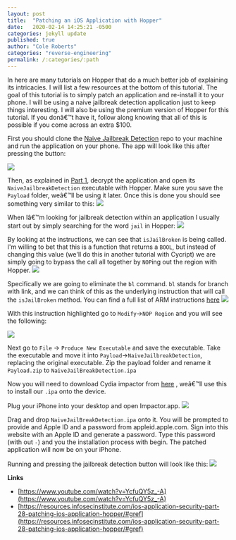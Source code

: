```yaml
---
layout: post
title:  "Patching an iOS Application with Hopper"
date:   2020-02-14 14:25:21 -0500
categories: jekyll update
published: true
author: "Cole Roberts"
categories: "reverse-engineering"
permalink: /:categories/:path
---
```


In here are many tutorials on Hopper that do a much better job of explaining its intricacies. I will list a few resources at the bottom of this tutorial. The goal of this tutorial is to simply patch an application and re-install it to your phone. I will be using a naive jailbreak detection application just to keep things interesting. I will also be using the premium version of Hopper for this tutorial. If you donâ€™t have it, follow along knowing that all of this is possible if you come across an extra $100.

First you should clone the [Naive Jailbreak Detection](https://github.com/klmitchell2/NaiveJailbreakDetection) repo to your machine and run the application on your phone. The app will look like this after pressing the button:

![](https://citadelsh.s3.us-west-2.amazonaws.com/bac98a82-6b1e-513c-9f51-2ef061293905.jpeg)

Then, as explained in [Part  1](https://www.citadel.sh/blog/decrypting-an-ios-appstore-application), decrypt the application and open its `NaiveJailbreakDetection` executable with Hopper. Make sure you save the `Payload` folder, weâ€™ll be using it later. Once this is done you should see something very similar to this:
![](https://citadelsh.s3.us-west-2.amazonaws.com/fb61526d-34e7-52f0-beca-33d1f8e8192f.png)


When Iâ€™m looking for jailbreak detection within an application I usually start out by simply searching for the word `jail` in Hopper: 
![](https://citadelsh.s3.us-west-2.amazonaws.com/fe68d3f6-6fb5-5bc3-9e62-d0fe63efbb3f.png)

By looking at the instructions, we can see that `isJailBroken` is being called. I'm willing to bet that this is a function that returns a `BOOL`, but instead of changing this value (we'll do this in another tutorial with Cycript) we are simply going to bypass the call all together by `NOP`ing out the region with Hopper.
![](https://citadelsh.s3.us-west-2.amazonaws.com/c60fc535-703c-588e-8711-e0cfc9697e34.png)

Specifically we are going to eliminate the `bl` command. `bl` stands for branch with link, and we can think of this as the underlying instruction that will call the `isJailBroken` method. You can find a full list of ARM instructions [here](http://infocenter.arm.com/help/index.jsp?topic=/com.arm.doc.den0024a/ch05s01.html)
![](https://citadelsh.s3.us-west-2.amazonaws.com/c60fc535-703c-588e-8711-e0cfc9697e34.png)

With this instruction highlighted go to `Modify`->`NOP Region` and you will see the following:

![](https://citadelsh.s3.us-west-2.amazonaws.com/f59f2353-f8c4-5b93-a3e5-4462dbc3746c.png)

Next go to `File` -> `Produce New Executable` and save the executable. Take the executable and move it into `Payload`->`NaiveJailbreakDetection`, replacing the original executable. Zip the payload folder and rename it `Payload.zip` to `NaiveJailBreakDetection.ipa` 

Now you will need to download Cydia impactor from [here](http://www.cydiaimpactor.com) , weâ€™ll use this to install our `.ipa` onto the device. 

Plug your iPhone into your desktop and open Impactor.app. 
![](https://citadelsh.s3.us-west-2.amazonaws.com/a49a9191-4005-5793-8a74-314f341f187e.png)

Drag and drop `NaiveJailBreakDetection.ipa` onto it. You will be prompted to provide and Apple ID and a password from appleid.apple.com. Sign into this website with an Apple ID and generate a password. Type this password (with out `-`) and you the installation process with begin. The patched application will now be on your iPhone. 

Running and pressing the jailbreak detection button will look like this: 
![](https://citadelsh.s3.us-west-2.amazonaws.com/921a8034-1db2-521c-83cc-bec8700c168f.jpeg)

**Links**
- [https://www.youtube.com/watch?v=YcfuQY5z_-A](https://www.youtube.com/watch?v=YcfuQY5z_-A)
- [https://resources.infosecinstitute.com/ios-application-security-part-28-patching-ios-application-hopper/#gref](https://resources.infosecinstitute.com/ios-application-security-part-28-patching-ios-application-hopper/#gref)

